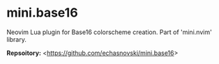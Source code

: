 # mini.base16

Neovim Lua plugin for Base16 colorscheme creation. Part of 'mini.nvim' library.

**Repsoitory:** <<https://github.com/echasnovski/mini.base16>>
